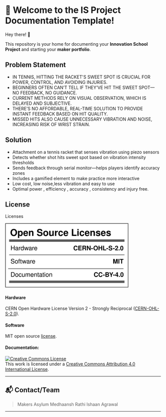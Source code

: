 # 📘 Welcome to the IS Project Documentation Template!

Hey there! 👋

This repository is your home for documenting your **Innovation School Project** and starting your **maker portfolio**.  

## Problem Statement
- IN TENNIS, HITTING THE RACKET'S SWEET SPOT IS CRUCIAL FOR POWER, CONTROL, AND AVOIDING INJURIES.
- BEGINNERS OFTEN CAN’T TELL IF THEY’VE HIT THE SWEET SPOT—NO FEEDBACK, NO GUIDANCE.
- CURRENT METHODS RELY ON VISUAL OBSERVATION, WHICH IS DELAYED AND SUBJECTIVE.
- THERE’S NO AFFORDABLE, REAL-TIME SOLUTION TO PROVIDE INSTANT FEEDBACK BASED ON HIT QUALITY.
- MISSED HITS ALSO CAUSE UNNECESSARY VIBRATION AND NOISE, INCREASING RISK OF WRIST STRAIN.

## Solution
- Attachment on a tennis racket that senses vibration using piezo sensors
- Detects whether shot hits sweet spot based on vibration intensity thresholds
- Sends feedback through serial monitor—helps players identify accuracy zones
- Includes a gamified element to make practice more interactive
- Low cost, low noise,less vibration and easy to use
- Optimal power , efficiency , accuracy , consistency and injury free.

## License

Licenses

<a href="LICENSE.md"><img src="Media/Images/Licenses_facts.svg" width="400" alt="Open Source Licenses Facts"/></a>

#### Hardware
CERN Open Hardware License Version 2 - Strongly Reciprocal ([CERN-OHL-S-2.0](https://spdx.org/licenses/CERN-OHL-S-2.0.html)).

#### Software
MIT open source [license](http://opensource.org/licenses/MIT).

#### Documentation:
<a rel="license" href="http://creativecommons.org/licenses/by/4.0/"><img alt="Creative Commons License" style="border-width:0" src="https://i.creativecommons.org/l/by/4.0/88x31.png" /></a><br />This work is licensed under a <a rel="license" href="http://creativecommons.org/licenses/by/4.0/">Creative Commons Attribution 4.0 International License</a>.

---

## 📬 Contact/Team

> Makers Asylum
> Medhaansh Rathi
> Ishaan Agrawal
---
